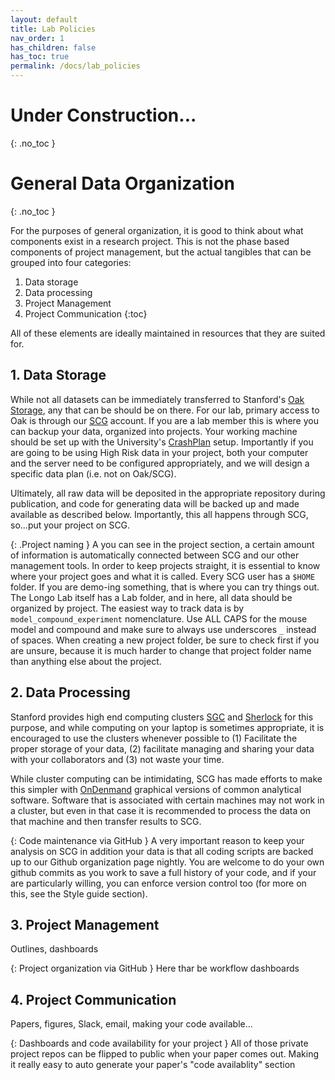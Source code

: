 ```yaml
---
layout: default
title: Lab Policies
nav_order: 1
has_children: false
has_toc: true
permalink: /docs/lab_policies
---
```


# Under Construction...
{: .no_toc }

# General Data Organization
{: .no_toc }

For the purposes of general organization, it is good to think about what components exist in a research project. This is not the phase based components of project management, but the actual tangibles that can be grouped into four categories:

1. Data storage
2. Data processing
3. Project Management
4. Project Communication
{:toc}

All of these elements are ideally maintained in resources that they are suited for.

## 1. Data Storage

While not all datasets can be immediately transferred to Stanford's [Oak Storage](https://uit.stanford.edu/service/oak-storage), any that can be should be on there. For our lab, primary access to Oak is through our [SCG](https://login.scg.stanford.edu/) account. If you are a lab member this is where you can backup your data, organized into projects. Your working machine should be set up with the University's [CrashPlan](https://uit.stanford.edu/service/crashplan) setup.
Importantly if you are going to be using High Risk data in your project, both your computer and the server need to be configured appropriately, and we will design a specific data plan (i.e. not on Oak/SCG).

Ultimately, all raw data will be deposited in the appropriate repository during publication, and code for generating data will be backed up and made available as described below. Importantly, this all happens through SCG, so...put your project on SCG.

{: .Project naming }
A you can see in the project section, a certain amount of information is automatically connected between SCG and our other management tools. In order to keep projects straight, it is essential to know where your project goes and what it is called. Every SCG user has a `$HOME` folder. If you are demo-ing something, that is where you can try things out. The Longo Lab itself has a Lab folder, and in here, all data should be organized by project. The easiest way to track data is by `model_compound_experiment` nomenclature. Use ALL CAPS for the mouse model and compound and make sure to always use underscores `_` instead of spaces. When creating a new project folder, be sure to check first if you are unsure, because it is much harder to change that project folder name than anything else about the project.

## 2. Data Processing

Stanford provides high end computing clusters [SGC]() and [Sherlock]() for this purpose, and while computing on your laptop is sometimes appropriate, it is encouraged to use the clusters whenever possible to (1) Facilitate the proper storage of your data, (2) facilitate managing and sharing your data with your collaborators and (3) not waste your time.

While cluster computing can be intimidating, SCG has made efforts to make this simpler with [OnDenmand]() graphical versions of common analytical software. Software that is associated with certain machines may not work in a cluster, but even in that case it is recommended to process the data on that machine and then transfer results to SCG.

{: Code maintenance via GitHub }
A very important reason to keep your analysis on SCG in addition your data is that all coding scripts are backed up to our Github organization page nightly. You are welcome to do your own github commits as you work to save a full history of your code, and if your are particularly willing, you can enforce version control too (for more on this, see the Style guide section).

## 3. Project Management

Outlines, dashboards

{: Project organization via GitHub }
Here thar be workflow dashboards

## 4. Project Communication
Papers, figures, Slack, email, making your code available... 

{: Dashboards and code availability for your project }
All of those private project repos can be flipped to public when your paper comes out. Making it really easy to auto generate your paper's "code availablity" section




